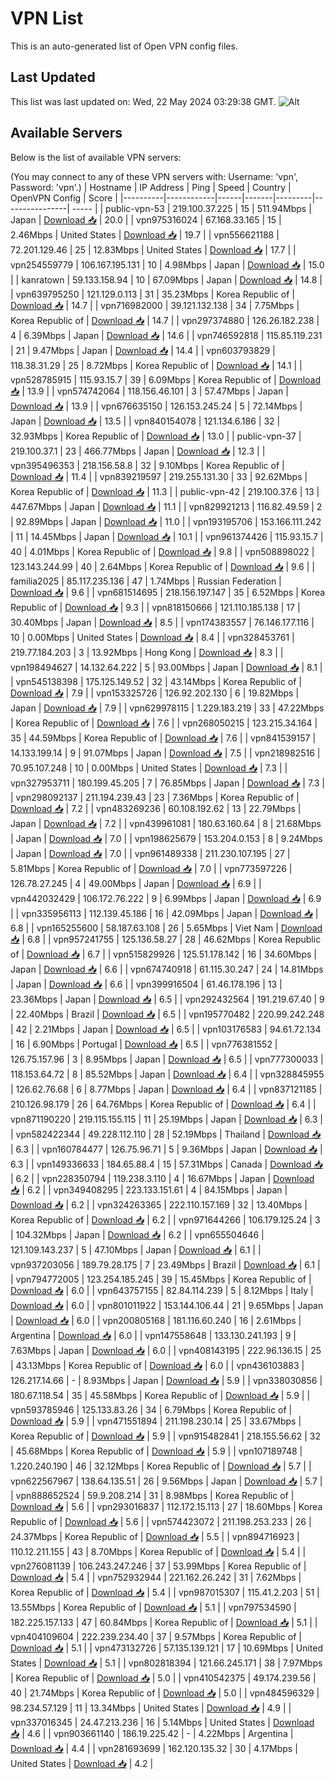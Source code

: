 # VPN List

This is an auto-generated list of Open VPN config files.

## Last Updated

This list was last updated on: Wed, 22 May 2024 03:29:38 GMT.
![Alt](https://repobeats.axiom.co/api/embed/186b98318ef1479477931607c1ad7d823f12451f.svg "Repobeats analytics image")

## Available Servers

Below is the list of available VPN servers:

(You may connect to any of these VPN servers with: Username: 'vpn', Password: 'vpn'.)
| Hostname | IP Address | Ping | Speed | Country | OpenVPN Config | Score |
|----------|------------|------|-------|---------|----------------| ----- |
| public-vpn-53 | 219.100.37.225 | 15 | 511.94Mbps | Japan | [Download 📥](./configs/server_0_JP.ovpn) | 20.0 |
| vpn975316024 | 67.168.33.165 | 15 | 2.46Mbps | United States | [Download 📥](./configs/server_1_US.ovpn) | 19.7 |
| vpn556621188 | 72.201.129.46 | 25 | 12.83Mbps | United States | [Download 📥](./configs/server_2_US.ovpn) | 17.7 |
| vpn254559779 | 106.167.195.131 | 10 | 4.98Mbps | Japan | [Download 📥](./configs/server_3_JP.ovpn) | 15.0 |
| kanratown | 59.133.158.94 | 10 | 67.09Mbps | Japan | [Download 📥](./configs/server_4_JP.ovpn) | 14.8 |
| vpn639795250 | 121.129.0.113 | 31 | 35.23Mbps | Korea Republic of | [Download 📥](./configs/server_5_KR.ovpn) | 14.7 |
| vpn716982000 | 39.121.132.138 | 34 | 7.75Mbps | Korea Republic of | [Download 📥](./configs/server_6_KR.ovpn) | 14.7 |
| vpn297374880 | 126.26.182.238 | 4 | 6.39Mbps | Japan | [Download 📥](./configs/server_7_JP.ovpn) | 14.6 |
| vpn746592818 | 115.85.119.231 | 21 | 9.47Mbps | Japan | [Download 📥](./configs/server_8_JP.ovpn) | 14.4 |
| vpn603793829 | 118.38.31.29 | 25 | 8.72Mbps | Korea Republic of | [Download 📥](./configs/server_9_KR.ovpn) | 14.1 |
| vpn528785915 | 115.93.15.7 | 39 | 6.09Mbps | Korea Republic of | [Download 📥](./configs/server_10_KR.ovpn) | 13.9 |
| vpn574742064 | 118.156.46.101 | 3 | 57.47Mbps | Japan | [Download 📥](./configs/server_11_JP.ovpn) | 13.9 |
| vpn676635150 | 126.153.245.24 | 5 | 72.14Mbps | Japan | [Download 📥](./configs/server_12_JP.ovpn) | 13.5 |
| vpn840154078 | 121.134.6.186 | 32 | 32.93Mbps | Korea Republic of | [Download 📥](./configs/server_13_KR.ovpn) | 13.0 |
| public-vpn-37 | 219.100.37.1 | 23 | 466.77Mbps | Japan | [Download 📥](./configs/server_14_JP.ovpn) | 12.3 |
| vpn395496353 | 218.156.58.8 | 32 | 9.10Mbps | Korea Republic of | [Download 📥](./configs/server_15_KR.ovpn) | 11.4 |
| vpn839219597 | 219.255.131.30 | 33 | 92.62Mbps | Korea Republic of | [Download 📥](./configs/server_16_KR.ovpn) | 11.3 |
| public-vpn-42 | 219.100.37.6 | 13 | 447.67Mbps | Japan | [Download 📥](./configs/server_17_JP.ovpn) | 11.1 |
| vpn829921213 | 116.82.49.59 | 2 | 92.89Mbps | Japan | [Download 📥](./configs/server_18_JP.ovpn) | 11.0 |
| vpn193195706 | 153.166.111.242 | 11 | 14.45Mbps | Japan | [Download 📥](./configs/server_19_JP.ovpn) | 10.1 |
| vpn961374426 | 115.93.15.7 | 40 | 4.01Mbps | Korea Republic of | [Download 📥](./configs/server_20_KR.ovpn) | 9.8 |
| vpn508898022 | 123.143.244.99 | 40 | 2.64Mbps | Korea Republic of | [Download 📥](./configs/server_21_KR.ovpn) | 9.6 |
| familia2025 | 85.117.235.136 | 47 | 1.74Mbps | Russian Federation | [Download 📥](./configs/server_22_RU.ovpn) | 9.6 |
| vpn681514695 | 218.156.197.147 | 35 | 6.52Mbps | Korea Republic of | [Download 📥](./configs/server_23_KR.ovpn) | 9.3 |
| vpn818150666 | 121.110.185.138 | 17 | 30.40Mbps | Japan | [Download 📥](./configs/server_24_JP.ovpn) | 8.5 |
| vpn174383557 | 76.146.177.116 | 10 | 0.00Mbps | United States | [Download 📥](./configs/server_25_US.ovpn) | 8.4 |
| vpn328453761 | 219.77.184.203 | 3 | 13.92Mbps | Hong Kong | [Download 📥](./configs/server_26_HK.ovpn) | 8.3 |
| vpn198494627 | 14.132.64.222 | 5 | 93.00Mbps | Japan | [Download 📥](./configs/server_27_JP.ovpn) | 8.1 |
| vpn545138398 | 175.125.149.52 | 32 | 43.14Mbps | Korea Republic of | [Download 📥](./configs/server_28_KR.ovpn) | 7.9 |
| vpn153325726 | 126.92.202.130 | 6 | 19.82Mbps | Japan | [Download 📥](./configs/server_29_JP.ovpn) | 7.9 |
| vpn629978115 | 1.229.183.219 | 33 | 47.22Mbps | Korea Republic of | [Download 📥](./configs/server_30_KR.ovpn) | 7.6 |
| vpn268050215 | 123.215.34.164 | 35 | 44.59Mbps | Korea Republic of | [Download 📥](./configs/server_31_KR.ovpn) | 7.6 |
| vpn841539157 | 14.133.199.14 | 9 | 91.07Mbps | Japan | [Download 📥](./configs/server_32_JP.ovpn) | 7.5 |
| vpn218982516 | 70.95.107.248 | 10 | 0.00Mbps | United States | [Download 📥](./configs/server_33_US.ovpn) | 7.3 |
| vpn327953711 | 180.199.45.205 | 7 | 76.85Mbps | Japan | [Download 📥](./configs/server_34_JP.ovpn) | 7.3 |
| vpn298092137 | 211.194.239.43 | 23 | 7.36Mbps | Korea Republic of | [Download 📥](./configs/server_35_KR.ovpn) | 7.2 |
| vpn483269236 | 60.108.192.62 | 13 | 22.79Mbps | Japan | [Download 📥](./configs/server_36_JP.ovpn) | 7.2 |
| vpn439961081 | 180.63.160.64 | 8 | 21.68Mbps | Japan | [Download 📥](./configs/server_37_JP.ovpn) | 7.0 |
| vpn198625679 | 153.204.0.153 | 8 | 9.24Mbps | Japan | [Download 📥](./configs/server_38_JP.ovpn) | 7.0 |
| vpn961489338 | 211.230.107.195 | 27 | 5.81Mbps | Korea Republic of | [Download 📥](./configs/server_39_KR.ovpn) | 7.0 |
| vpn773597226 | 126.78.27.245 | 4 | 49.00Mbps | Japan | [Download 📥](./configs/server_40_JP.ovpn) | 6.9 |
| vpn442032429 | 106.172.76.222 | 9 | 6.99Mbps | Japan | [Download 📥](./configs/server_41_JP.ovpn) | 6.9 |
| vpn335956113 | 112.139.45.186 | 16 | 42.09Mbps | Japan | [Download 📥](./configs/server_42_JP.ovpn) | 6.8 |
| vpn165255600 | 58.187.63.108 | 26 | 5.65Mbps | Viet Nam | [Download 📥](./configs/server_43_VN.ovpn) | 6.8 |
| vpn957241755 | 125.136.58.27 | 28 | 46.62Mbps | Korea Republic of | [Download 📥](./configs/server_44_KR.ovpn) | 6.7 |
| vpn515829926 | 125.51.178.142 | 16 | 34.60Mbps | Japan | [Download 📥](./configs/server_45_JP.ovpn) | 6.6 |
| vpn674740918 | 61.115.30.247 | 24 | 14.81Mbps | Japan | [Download 📥](./configs/server_46_JP.ovpn) | 6.6 |
| vpn399916504 | 61.46.178.196 | 13 | 23.36Mbps | Japan | [Download 📥](./configs/server_47_JP.ovpn) | 6.5 |
| vpn292432564 | 191.219.67.40 | 9 | 22.40Mbps | Brazil | [Download 📥](./configs/server_48_BR.ovpn) | 6.5 |
| vpn195770482 | 220.99.242.248 | 42 | 2.21Mbps | Japan | [Download 📥](./configs/server_49_JP.ovpn) | 6.5 |
| vpn103176583 | 94.61.72.134 | 16 | 6.90Mbps | Portugal | [Download 📥](./configs/server_50_PT.ovpn) | 6.5 |
| vpn776381552 | 126.75.157.96 | 3 | 8.95Mbps | Japan | [Download 📥](./configs/server_51_JP.ovpn) | 6.5 |
| vpn777300033 | 118.153.64.72 | 8 | 85.52Mbps | Japan | [Download 📥](./configs/server_52_JP.ovpn) | 6.4 |
| vpn328845955 | 126.62.76.68 | 6 | 8.77Mbps | Japan | [Download 📥](./configs/server_53_JP.ovpn) | 6.4 |
| vpn837121185 | 210.126.98.179 | 26 | 64.76Mbps | Korea Republic of | [Download 📥](./configs/server_54_KR.ovpn) | 6.4 |
| vpn871190220 | 219.115.155.115 | 11 | 25.19Mbps | Japan | [Download 📥](./configs/server_55_JP.ovpn) | 6.3 |
| vpn582422344 | 49.228.112.110 | 28 | 52.19Mbps | Thailand | [Download 📥](./configs/server_56_TH.ovpn) | 6.3 |
| vpn160784477 | 126.75.96.71 | 5 | 9.36Mbps | Japan | [Download 📥](./configs/server_57_JP.ovpn) | 6.3 |
| vpn149336633 | 184.65.88.4 | 15 | 57.31Mbps | Canada | [Download 📥](./configs/server_58_CA.ovpn) | 6.2 |
| vpn228350794 | 119.238.3.110 | 4 | 16.67Mbps | Japan | [Download 📥](./configs/server_59_JP.ovpn) | 6.2 |
| vpn349408295 | 223.133.151.61 | 4 | 84.15Mbps | Japan | [Download 📥](./configs/server_60_JP.ovpn) | 6.2 |
| vpn324263365 | 222.110.157.169 | 32 | 13.40Mbps | Korea Republic of | [Download 📥](./configs/server_61_KR.ovpn) | 6.2 |
| vpn971644266 | 106.179.125.24 | 3 | 104.32Mbps | Japan | [Download 📥](./configs/server_62_JP.ovpn) | 6.2 |
| vpn655504646 | 121.109.143.237 | 5 | 47.10Mbps | Japan | [Download 📥](./configs/server_63_JP.ovpn) | 6.1 |
| vpn937203056 | 189.79.28.175 | 7 | 23.49Mbps | Brazil | [Download 📥](./configs/server_64_BR.ovpn) | 6.1 |
| vpn794772005 | 123.254.185.245 | 39 | 15.45Mbps | Korea Republic of | [Download 📥](./configs/server_65_KR.ovpn) | 6.0 |
| vpn643757155 | 82.84.114.239 | 5 | 8.12Mbps | Italy | [Download 📥](./configs/server_66_IT.ovpn) | 6.0 |
| vpn801011922 | 153.144.106.44 | 21 | 9.65Mbps | Japan | [Download 📥](./configs/server_67_JP.ovpn) | 6.0 |
| vpn200805168 | 181.116.60.240 | 16 | 2.61Mbps | Argentina | [Download 📥](./configs/server_68_AR.ovpn) | 6.0 |
| vpn147558648 | 133.130.241.193 | 9 | 7.63Mbps | Japan | [Download 📥](./configs/server_69_JP.ovpn) | 6.0 |
| vpn408143195 | 222.96.136.15 | 25 | 43.13Mbps | Korea Republic of | [Download 📥](./configs/server_70_KR.ovpn) | 6.0 |
| vpn436103883 | 126.217.14.66 | - | 8.93Mbps | Japan | [Download 📥](./configs/server_71_JP.ovpn) | 5.9 |
| vpn338030856 | 180.67.118.54 | 35 | 45.58Mbps | Korea Republic of | [Download 📥](./configs/server_72_KR.ovpn) | 5.9 |
| vpn593785946 | 125.133.83.26 | 34 | 6.79Mbps | Korea Republic of | [Download 📥](./configs/server_73_KR.ovpn) | 5.9 |
| vpn471551894 | 211.198.230.14 | 25 | 33.67Mbps | Korea Republic of | [Download 📥](./configs/server_74_KR.ovpn) | 5.9 |
| vpn915482841 | 218.155.56.62 | 32 | 45.68Mbps | Korea Republic of | [Download 📥](./configs/server_75_KR.ovpn) | 5.9 |
| vpn107189748 | 1.220.240.190 | 46 | 32.12Mbps | Korea Republic of | [Download 📥](./configs/server_76_KR.ovpn) | 5.7 |
| vpn622567967 | 138.64.135.51 | 26 | 9.56Mbps | Japan | [Download 📥](./configs/server_77_JP.ovpn) | 5.7 |
| vpn888652524 | 59.9.208.214 | 31 | 8.98Mbps | Korea Republic of | [Download 📥](./configs/server_78_KR.ovpn) | 5.6 |
| vpn293016837 | 112.172.15.113 | 27 | 18.60Mbps | Korea Republic of | [Download 📥](./configs/server_79_KR.ovpn) | 5.6 |
| vpn574423072 | 211.198.253.233 | 26 | 24.37Mbps | Korea Republic of | [Download 📥](./configs/server_80_KR.ovpn) | 5.5 |
| vpn894716923 | 110.12.211.155 | 43 | 8.70Mbps | Korea Republic of | [Download 📥](./configs/server_81_KR.ovpn) | 5.4 |
| vpn276081139 | 106.243.247.246 | 37 | 53.99Mbps | Korea Republic of | [Download 📥](./configs/server_82_KR.ovpn) | 5.4 |
| vpn752932944 | 221.162.26.242 | 31 | 7.62Mbps | Korea Republic of | [Download 📥](./configs/server_83_KR.ovpn) | 5.4 |
| vpn987015307 | 115.41.2.203 | 51 | 13.55Mbps | Korea Republic of | [Download 📥](./configs/server_84_KR.ovpn) | 5.1 |
| vpn797534590 | 182.225.157.133 | 47 | 60.84Mbps | Korea Republic of | [Download 📥](./configs/server_85_KR.ovpn) | 5.1 |
| vpn404109604 | 222.239.234.40 | 37 | 9.57Mbps | Korea Republic of | [Download 📥](./configs/server_86_KR.ovpn) | 5.1 |
| vpn473132726 | 57.135.139.121 | 17 | 10.69Mbps | United States | [Download 📥](./configs/server_87_US.ovpn) | 5.1 |
| vpn802818394 | 121.66.245.171 | 38 | 7.97Mbps | Korea Republic of | [Download 📥](./configs/server_88_KR.ovpn) | 5.0 |
| vpn410542375 | 49.174.239.56 | 40 | 21.74Mbps | Korea Republic of | [Download 📥](./configs/server_89_KR.ovpn) | 5.0 |
| vpn484596329 | 98.234.57.129 | 11 | 13.34Mbps | United States | [Download 📥](./configs/server_90_US.ovpn) | 4.9 |
| vpn337016345 | 24.47.213.236 | 16 | 5.14Mbps | United States | [Download 📥](./configs/server_91_US.ovpn) | 4.6 |
| vpn903661140 | 186.19.225.42 | - | 4.22Mbps | Argentina | [Download 📥](./configs/server_92_AR.ovpn) | 4.4 |
| vpn281693699 | 162.120.135.32 | 30 | 4.17Mbps | United States | [Download 📥](./configs/server_93_US.ovpn) | 4.2 |
